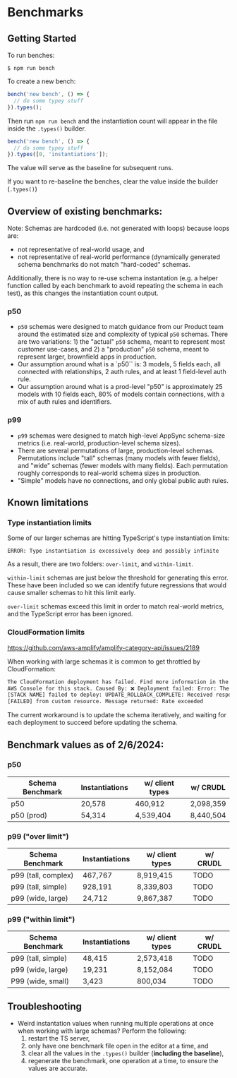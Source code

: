 # Benchmarks

## Getting Started

To run benches:

```
$ npm run bench
```

To create a new bench:

```ts
bench('new bench', () => {
  // do some typey stuff
}).types();
```

Then run `npm run bench` and the instantiation count will appear in the file inside the `.types()` builder.

```ts
bench('new bench', () => {
  // do some typey stuff
}).types([0, 'instantiations']);
```

The value will serve as the baseline for subsequent runs.

If you want to re-baseline the benches, clear the value inside the builder (`.types()`)

## Overview of existing benchmarks:

Note: Schemas are hardcoded (i.e. not generated with loops) because loops are:

- not representative of real-world usage, and
- not representative of real-world performance (dynamically generated schema
  benchmarks do not match "hard-coded" schemas.

Additionally, there is no way to re-use schema instantation (e.g. a helper function
called by each benchmark to avoid repeating the schema in each test), as this
changes the instantiation count output.

### p50

- `p50` schemas were designed to match guidance from our Product team around
  the estimated size and complexity of typical `p50` schemas. There are two
  variations: 1) the "actual" `p50` schema, meant to represent most customer
  use-cases, and 2) a "production" `p50` schema, meant to represent larger,
  brownfield apps in production.
- Our assumption around what is a `p50`` is: 3 models, 5 fields each, all
  connected with relationships, 2 auth rules, and at least 1 field-level auth
  rule.
- Our assumption around what is a prod-level "p50" is approximately 25 models
  with 10 fields each, 80% of models contain connections, with a mix of auth
  rules and identifiers.

### p99

- `p99` schemas were designed to match high-level AppSync schema-size metrics
  (i.e. real-world, production-level schema sizes).
- There are several permutations of large, production-level schemas. Permutations
  include "tall" schemas (many models with fewer fields), and "wide" schemas
  (fewer models with many fields). Each permutation roughly corresponds to
  real-world schema sizes in production.
- "Simple" models have no connections, and only global public auth rules.

## Known limitations

### Type instantiation limits

Some of our larger schemas are hitting TypeScript's type instantiation limits:

`ERROR: Type instantiation is excessively deep and possibly infinite`

As a result, there are two folders: `over-limit`, and `within-limit`.

`within-limit` schemas are just below the threshold for generating this error.
These have been included so we can identify future regressions that would cause
smaller schemas to hit this limit early.

`over-limit` schemas exceed this limit in order to match real-world metrics, and
the TypeScript error has been ignored.

### CloudFormation limits

https://github.com/aws-amplify/amplify-category-api/issues/2189

When working with large schemas it is common to get throttled by CloudFormation:

```bash
The CloudFormation deployment has failed. Find more information in the CloudFormation
AWS Console for this stack. Caused By: ❌ Deployment failed: Error: The stack named
[STACK NAME] failed to deploy: UPDATE_ROLLBACK_COMPLETE: Received response status
[FAILED] from custom resource. Message returned: Rate exceeded
```

The current workaround is to update the schema iteratively, and waiting for each
deployment to succeed before updating the schema.

## Benchmark values as of 2/6/2024:

### p50

| Schema Benchmark | Instantiations | w/ client types | w/ CRUDL  |
| ---------------- | -------------- | --------------- | --------- |
| p50              | 20,578         | 460,912         | 2,098,359 |
| p50 (prod)       | 54,314         | 4,539,404       | 8,440,504 |

### p99 ("over limit")

| Schema Benchmark    | Instantiations | w/ client types | w/ CRUDL |
| ------------------- | -------------- | --------------- | -------- |
| p99 (tall, complex) | 467,767        | 8,919,415       | TODO     |
| p99 (tall, simple)  | 928,191        | 8,339,803       | TODO     |
| p99 (wide, large)   | 24,712         | 9,867,387       | TODO     |

### p99 ("within limit")

| Schema Benchmark   | Instantiations | w/ client types | w/ CRUDL |
| ------------------ | -------------- | --------------- | -------- |
| p99 (tall, simple) | 48,415         | 2,573,418       | TODO     |
| p99 (wide, large)  | 19,231         | 8,152,084       | TODO     |
| P99 (wide, small)  | 3,423          | 800,034         | TODO     |

## Troubleshooting

- Weird instantation values when running multiple operations at once when
  working with large schemas? Perform the following:
  1. restart the TS server,
  2. only have one benchmark file open in the editor at a time, and
  3. clear all the values in the `.types()` builder (**including the baseline**),
  4. regenerate the benchmark, one operation at a time, to ensure the values are
     accurate.
